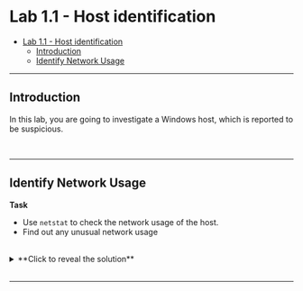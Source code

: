 # Lab 1.1 - Host identification

- [Lab 1.1 - Host identification](#lab-11---host-identification)
  - [Introduction](#introduction)
  - [Identify Network Usage](#identify-network-usage)

---

## Introduction

In this lab, you are going to investigate a Windows host, which is reported to be suspicious.

<br/>

---

## Identify Network Usage

**Task**

- Use `netstat` to check the network usage of the host.
- Find out any unusual network usage

<br/>

<details>
  <summary>**Click to reveal the solution**</summary>
  You can use `netstat` for checking network usage on a Windows host.

  As a baseline, first run `cmd.exe` as admin, and then run `netstat -na`:

  ![01](images/lab-1-1-01.png)

  <br/>

  Next, create a netcat listener on the host. Use the command prompt and enter the following commands:

  - `ubuntu2004`
  - `nc -lp 10000`

  ![02](images/lab-1-1-02.png)

  This command will run in a Ubuntu container and create a TCP listener on tcp/10000.

  <br/>

  Then again, run `netstat -na`:

  ![03](images/lab-1-1-03.png)

  <br/>

  We can also check the process ID for the executables using the TCP/UDP ports using `netstat -ano`:

  ![04](images/lab-1-1-04.png)

  <br/>

  You can also run `netstat -nao 5` to make it refreshes every 5 seconds.

  <br/>

  Next, run `netstat -naob` to see the EXE and DLLs associated with each listening port.

  ![05](images/lab-1-1-05.png)

  <br/>

  You may close all of the command prompts after this.

</details>

<br/>

---